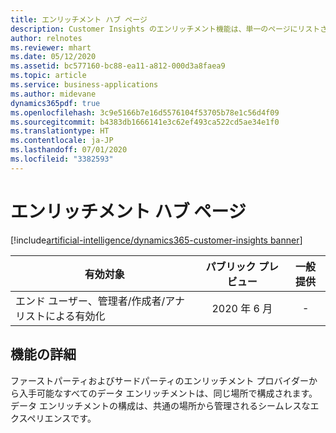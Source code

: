 ```yaml
---
title: エンリッチメント ハブ ページ
description: Customer Insights のエンリッチメント機能は、単一のページにリストされています。
author: relnotes
ms.reviewer: mhart
ms.date: 05/12/2020
ms.assetid: bc577160-bc88-ea11-a812-000d3a8faea9
ms.topic: article
ms.service: business-applications
ms.author: midevane
dynamics365pdf: true
ms.openlocfilehash: 3c9e5166b7e16d5576104f53705b78e1c56d4f09
ms.sourcegitcommit: b4383db1666141e3c62ef493ca522cd5ae34e1f0
ms.translationtype: HT
ms.contentlocale: ja-JP
ms.lasthandoff: 07/01/2020
ms.locfileid: "3382593"
---
```

# <a name="enrichment-hub-page"></a>エンリッチメント ハブ ページ
[!include[artificial-intelligence/dynamics365-customer-insights banner](../includes/artificial-intelligence/dynamics365-customer-insights.md)]

| 有効対象    |  パブリック プレビュー | 一般提供 | 
| ---------- | :----------: |:----------: |
|エンド ユーザー、管理者/作成者/アナリストによる有効化|2020 年 6 月| -|






## <a name="feature-details"></a>機能の詳細
<!--feature detail start -->
ファーストパーティおよびサードパーティのエンリッチメント プロバイダーから入手可能なすべてのデータ エンリッチメントは、同じ場所で構成されます。 データ エンリッチメントの構成は、共通の場所から管理されるシームレスなエクスペリエンスです。


<!--feature detail end -->









